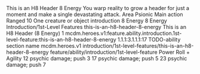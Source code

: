 <ability>
  <name>This is an H8 Header</name>
  <cost>8 Energy</cost>
  <flavor>You warp reality to grow a header for just a moment and make a single devastating attack.</flavor>
  <keywords>
    <keyword>Area</keyword>
    <keyword>Psionic</keyword>
  </keywords>
  <type>Main action</type>
  <distance>Ranged 10</distance>
  <target>One creature or object</target>
  <metadata>
    <class>introduction</class>
    <cost>8 Energy</cost>
    <cost_amount>8</cost_amount>
    <cost_resource>Energy</cost_resource>
    <file_dpath>Introduction/1st-Level Features</file_dpath>
    <item_id>this-is-an-h8-header-8-energy</item_id>
    <item_name>This is an H8 Header (8 Energy)</item_name>
    <level>1</level>
    <scc>mcdm.heroes.v1:feature.ability.introduction.1st-level-feature:this-is-an-h8-header-8-energy</scc>
    <scdc>1.1.1:3.1.1.1:17</scdc>
    <section_name>TODO-ability section name</section_name>
    <source>mcdm.heroes.v1</source>
    <taxonomy>introduction/1st-level-features/this-is-an-h8-header-8-energy</taxonomy>
    <type>feature/ability/introduction/1st-level-feature</type>
  </metadata>
  <effects>
    <effect type="roll">
      <roll>Power Roll + Agility</roll>
      <t1>12 psychic damage; push 3</t1>
      <t2>17 psychic damage; push 5</t2>
      <t3>23 psychic damage; push 7</t3>
    </effect>
  </effects>
</ability>
